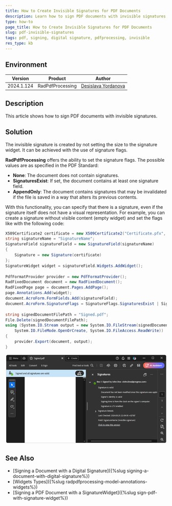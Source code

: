 ```yaml
---
title: How to Create Invisible Signatures for PDF Documents
description: Learn how to sign PDF documents with invisible signatures using RadPdfProcessing.
type: how-to
page_title: How to Create Invisible Signatures for PDF Documents
slug: pdf-invisible-signatures
tags: pdf, signing, digital signature, pdfprocessing, invisible 
res_type: kb
---
```


## Environment

| Version | Product | Author | 
| --- | --- | ---- | 
| 2024.1.124 | RadPdfProcessing |[Desislava Yordanova](https://www.telerik.com/blogs/author/desislava-yordanova)| 

## Description

This article shows how to sign PDF documents with invisible signatures. 

## Solution

The invisible signature is created by not setting the size to the signature widget. It can be achieved with the use of signature flags.

**RadPdfProcessing**  offers the ability to set the signature flags. The possible values are as specified in the PDF Standard:

* **None**: The document does not contain signatures.
* **SignaturesExist**: If set, the document contains at least one signature field.
* **AppendOnly**: The document contains signatures that may be invalidated if the file is saved in a way that alters its previous contents.

With this functionality, you can specify that there is a signature, even if the signature itself does not have a visual representation. For example, you can create a signature without visible content (empty widget) and set the flags like with the following code:

```csharp
X509Certificate2 certificate = new X509Certificate2("Certificate.pfx", "Password");
string signatureName = "SignatureName";
SignatureField signatureField = new SignatureField(signatureName)
{
    Signature = new Signature(certificate)
};
SignatureWidget widget = signatureField.Widgets.AddWidget();

PdfFormatProvider provider = new PdfFormatProvider();
RadFixedDocument document = new RadFixedDocument();
RadFixedPage page = document.Pages.AddPage(); 
page.Annotations.Add(widget);
document.AcroForm.FormFields.Add(signatureField);
document.AcroForm.SignatureFlags = SignatureFlags.SignaturesExist | SignatureFlags.AppendOnly;

string signedDocumentFilePath = "Signed.pdf";
File.Delete(signedDocumentFilePath);
using (System.IO.Stream output = new System.IO.FileStream(signedDocumentFilePath, 
    System.IO.FileMode.OpenOrCreate, System.IO.FileAccess.ReadWrite))
{
    provider.Export(document, output);
}

```

![Invisible Signature in a PDF document](images/pdf-invisible-signatures.png) 

## See Also

* [Signing a Document with a Digital Signature]({%slug signing-a-document-with-digital-signature%})
* [Widgets Types]({%slug radpdfprocessing-model-annotations-widgets%})
* [Signing a PDF Document with a SignatureWidget]({%slug sign-pdf-with-signature-widget%})

